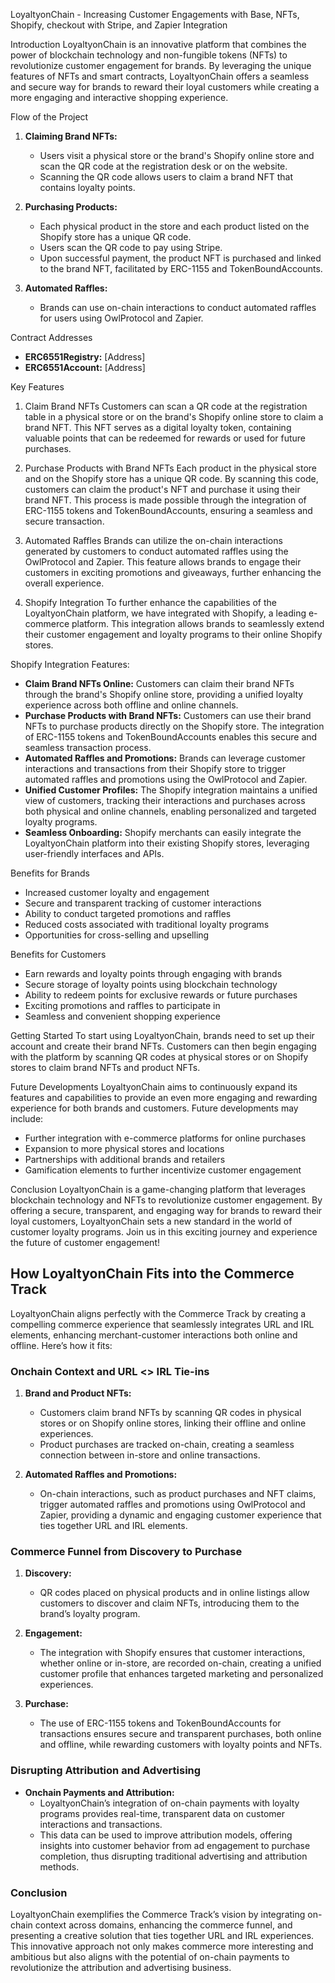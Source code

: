  LoyaltyonChain - Increasing Customer Engagements with Base, NFTs, Shopify, checkout with Stripe, and Zapier Integration

Introduction
LoyaltyonChain is an innovative platform that combines the power of blockchain technology and non-fungible tokens (NFTs) to revolutionize customer engagement for brands. By leveraging the unique features of NFTs and smart contracts, LoyaltyonChain offers a seamless and secure way for brands to reward their loyal customers while creating a more engaging and interactive shopping experience.

 Flow of the Project

1. **Claiming Brand NFTs:**
    - Users visit a physical store or the brand's Shopify online store and scan the QR code at the registration desk or on the website.
    - Scanning the QR code allows users to claim a brand NFT that contains loyalty points.

2. **Purchasing Products:**
    - Each physical product in the store and each product listed on the Shopify store has a unique QR code.
    - Users scan the QR code to pay using Stripe.
    - Upon successful payment, the product NFT is purchased and linked to the brand NFT, facilitated by ERC-1155 and TokenBoundAccounts.

3. **Automated Raffles:**
    - Brands can use on-chain interactions to conduct automated raffles for users using OwlProtocol and Zapier.

 Contract Addresses

- **ERC6551Registry:** [Address]
- **ERC6551Account:** [Address]

 Key Features

 1. Claim Brand NFTs
Customers can scan a QR code at the registration table in a physical store or on the brand's Shopify online store to claim a brand NFT. This NFT serves as a digital loyalty token, containing valuable points that can be redeemed for rewards or used for future purchases.

 2. Purchase Products with Brand NFTs
Each product in the physical store and on the Shopify store has a unique QR code. By scanning this code, customers can claim the product's NFT and purchase it using their brand NFT. This process is made possible through the integration of ERC-1155 tokens and TokenBoundAccounts, ensuring a seamless and secure transaction.

 3. Automated Raffles
Brands can utilize the on-chain interactions generated by customers to conduct automated raffles using the OwlProtocol and Zapier. This feature allows brands to engage their customers in exciting promotions and giveaways, further enhancing the overall experience.

 4. Shopify Integration
To further enhance the capabilities of the LoyaltyonChain platform, we have integrated with Shopify, a leading e-commerce platform. This integration allows brands to seamlessly extend their customer engagement and loyalty programs to their online Shopify stores.

 Shopify Integration Features:
- **Claim Brand NFTs Online:** Customers can claim their brand NFTs through the brand's Shopify online store, providing a unified loyalty experience across both offline and online channels.
- **Purchase Products with Brand NFTs:** Customers can use their brand NFTs to purchase products directly on the Shopify store. The integration of ERC-1155 tokens and TokenBoundAccounts enables this secure and seamless transaction process.
- **Automated Raffles and Promotions:** Brands can leverage customer interactions and transactions from their Shopify store to trigger automated raffles and promotions using the OwlProtocol and Zapier.
- **Unified Customer Profiles:** The Shopify integration maintains a unified view of customers, tracking their interactions and purchases across both physical and online channels, enabling personalized and targeted loyalty programs.
- **Seamless Onboarding:** Shopify merchants can easily integrate the LoyaltyonChain platform into their existing Shopify stores, leveraging user-friendly interfaces and APIs.

 Benefits for Brands
- Increased customer loyalty and engagement
- Secure and transparent tracking of customer interactions
- Ability to conduct targeted promotions and raffles
- Reduced costs associated with traditional loyalty programs
- Opportunities for cross-selling and upselling

 Benefits for Customers
- Earn rewards and loyalty points through engaging with brands
- Secure storage of loyalty points using blockchain technology
- Ability to redeem points for exclusive rewards or future purchases
- Exciting promotions and raffles to participate in
- Seamless and convenient shopping experience

 Getting Started
To start using LoyaltyonChain, brands need to set up their account and create their brand NFTs. Customers can then begin engaging with the platform by scanning QR codes at physical stores or on Shopify stores to claim brand NFTs and product NFTs.

 Future Developments
LoyaltyonChain aims to continuously expand its features and capabilities to provide an even more engaging and rewarding experience for both brands and customers. Future developments may include:
- Further integration with e-commerce platforms for online purchases
- Expansion to more physical stores and locations
- Partnerships with additional brands and retailers
- Gamification elements to further incentivize customer engagement

 Conclusion
LoyaltyonChain is a game-changing platform that leverages blockchain technology and NFTs to revolutionize customer engagement. By offering a secure, transparent, and engaging way for brands to reward their loyal customers, LoyaltyonChain sets a new standard in the world of customer loyalty programs. Join us in this exciting journey and experience the future of customer engagement!

## How LoyaltyonChain Fits into the Commerce Track

LoyaltyonChain aligns perfectly with the Commerce Track by creating a compelling commerce experience that seamlessly integrates URL and IRL elements, enhancing merchant-customer interactions both online and offline. Here’s how it fits:

### Onchain Context and URL <> IRL Tie-ins
1. **Brand and Product NFTs:**
   - Customers claim brand NFTs by scanning QR codes in physical stores or on Shopify online stores, linking their offline and online experiences.
   - Product purchases are tracked on-chain, creating a seamless connection between in-store and online transactions.

2. **Automated Raffles and Promotions:**
   - On-chain interactions, such as product purchases and NFT claims, trigger automated raffles and promotions using OwlProtocol and Zapier, providing a dynamic and engaging customer experience that ties together URL and IRL elements.

### Commerce Funnel from Discovery to Purchase
1. **Discovery:**
   - QR codes placed on physical products and in online listings allow customers to discover and claim NFTs, introducing them to the brand’s loyalty program.

2. **Engagement:**
   - The integration with Shopify ensures that customer interactions, whether online or in-store, are recorded on-chain, creating a unified customer profile that enhances targeted marketing and personalized experiences.

3. **Purchase:**
   - The use of ERC-1155 tokens and TokenBoundAccounts for transactions ensures secure and transparent purchases, both online and offline, while rewarding customers with loyalty points and NFTs.

### Disrupting Attribution and Advertising
- **Onchain Payments and Attribution:**
  - LoyaltyonChain’s integration of on-chain payments with loyalty programs provides real-time, transparent data on customer interactions and transactions.
  - This data can be used to improve attribution models, offering insights into customer behavior from ad engagement to purchase completion, thus disrupting traditional advertising and attribution methods.

### Conclusion
LoyaltyonChain exemplifies the Commerce Track’s vision by integrating on-chain context across domains, enhancing the commerce funnel, and presenting a creative solution that ties together URL and IRL experiences. This innovative approach not only makes commerce more interesting and ambitious but also aligns with the potential of on-chain payments to revolutionize the attribution and advertising business.